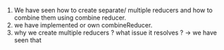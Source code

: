 1. We have seen how to create separate/ multiple reducers and how to combine them using combine reducer.
2. we have implemented or own combineReducer.
3. why we create multiple reducers ? what issue it resolves ? -> we have seen that